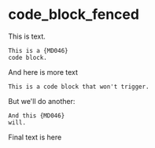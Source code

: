 # code_block_fenced

This is text.

    This is a {MD046}
    code block.

And here is more text

```text
This is a code block that won't trigger.
```

But we'll do another:

    And this {MD046}
    will.

Final text is here

<!-- markdownlint-configure-file {
  "code-block-style": {
    "style": "fenced"
  }
} -->
